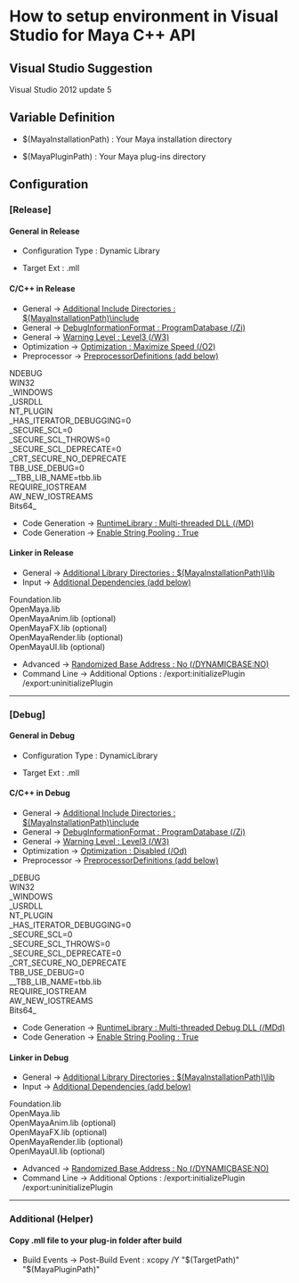 # How to setup environment in Visual Studio for Maya C++ API

## Visual Studio Suggestion

Visual Studio 2012 update 5

## Variable Definition

+ $(MayaInstallationPath) : Your Maya installation directory

+ $(MayaPluginPath) : Your Maya plug-ins directory

## Configuration

### [Release]

#### General in Release

+ Configuration Type : Dynamic Library

+ Target Ext : .mll

#### C/C++ in Release

+ General -> [Additional Include Directories : $(MayaInstallationPath)\include](https://msdn.microsoft.com/en-us/library/hhzbb5c8(v=vs.110).aspx)
+ General -> [DebugInformationFormat : ProgramDatabase (/Zi)](https://msdn.microsoft.com/en-us/library/958x11bc(v=vs.110).aspx)
+ General -> [Warning Level : Level3 (/W3)](https://msdn.microsoft.com/en-us/library/thxezb7y(v=vs.110).aspx)
+ Optimization -> [Optimization : Maximize Speed (/O2)](https://msdn.microsoft.com/en-us/us-en/library/8f8h5cxt(v=vs.110).aspx)
+ Preprocessor -> [PreprocessorDefinitions (add below)](https://msdn.microsoft.com/en-us/library/hhzbb5c8(v=vs.110).aspx)

NDEBUG</br>
WIN32</br>
\_WINDOWS</br>
\_USRDLL</br>
NT\_PLUGIN</br>
\_HAS\_ITERATOR\_DEBUGGING=0</br>
\_SECURE\_SCL=0</br>
\_SECURE\_SCL\_THROWS=0</br>
\_SECURE\_SCL\_DEPRECATE=0</br>
\_CRT\_SECURE\_NO\_DEPRECATE</br>
TBB\_USE\_DEBUG=0</br>
\_\_TBB\_LIB_NAME=tbb.lib</br>
REQUIRE\_IOSTREAM</br>
AW\_NEW\_IOSTREAMS</br>
Bits64\_

+ Code Generation -> [RuntimeLibrary : Multi-threaded DLL (/MD)](https://msdn.microsoft.com/en-us/library/2kzt1wy3(v=vs.110).aspx)
+ Code Generation -> [Enable String Pooling : True](https://msdn.microsoft.com/en-us/library/s0s0asdt(v=vs.110).aspx)

#### Linker in Release

+ General -> [Additional Library Directories : $(MayaInstallationPath)\lib](https://msdn.microsoft.com/en-us/library/ee855621(v=vs.110).aspx)
+ Input -> [Additional Dependencies (add below)](https://msdn.microsoft.com/en-us/library/1xhzskbe(v=vs.110).aspx)

Foundation.lib</br>
OpenMaya.lib</br>
OpenMayaAnim.lib (optional)</br>
OpenMayaFX.lib (optional)</br>
OpenMayaRender.lib (optional)</br>
OpenMayaUI.lib (optional)

+ Advanced -> [Randomized Base Address : No (/DYNAMICBASE:NO)](https://msdn.microsoft.com/en-us/library/bb384887(v=vs.110).aspx)
+ Command Line -> Additional Options : /export:initializePlugin /export:uninitializePlugin

---

### [Debug]

#### General in Debug

+ Configuration Type : DynamicLibrary

+ Target Ext : .mll

#### C/C++ in Debug

+ General -> [Additional Include Directories : $(MayaInstallationPath)\include](https://msdn.microsoft.com/en-us/library/73f9s62w(v=vs.110).aspx)
+ General -> [DebugInformationFormat : ProgramDatabase (/Zi)](https://msdn.microsoft.com/en-us/library/958x11bc(v=vs.110).aspx)
+ General -> [Warning Level : Level3 (/W3)](https://msdn.microsoft.com/en-us/library/thxezb7y(v=vs.110).aspx)
+ Optimization -> [Optimization : Disabled (/Od)](https://msdn.microsoft.com/en-us/us-en/library/8f8h5cxt(v=vs.110).aspx)
+ Preprocessor -> [PreprocessorDefinitions (add below)](https://msdn.microsoft.com/en-us/library/hhzbb5c8(v=vs.110).aspx)

\_DEBUG</br>
WIN32</br>
\_WINDOWS</br>
\_USRDLL</br>
NT\_PLUGIN</br>
\_HAS\_ITERATOR\_DEBUGGING=0</br>
\_SECURE\_SCL=0</br>
\_SECURE\_SCL\_THROWS=0</br>
\_SECURE\_SCL\_DEPRECATE=0</br>
\_CRT\_SECURE\_NO\_DEPRECATE</br> TBB\_USE\_DEBUG=0</br>
\_\_TBB\_LIB\_NAME=tbb.lib</br>
REQUIRE\_IOSTREAM</br>
AW\_NEW\_IOSTREAMS</br>
Bits64\_

+ Code Generation -> [RuntimeLibrary : Multi-threaded Debug DLL (/MDd)](https://msdn.microsoft.com/en-us/library/2kzt1wy3(v=vs.110).aspx)
+ Code Generation -> [Enable String Pooling : True](https://msdn.microsoft.com/en-us/library/s0s0asdt(v=vs.110).aspx)

#### Linker in Debug

+ General -> [Additional Library Directories : $(MayaInstallationPath)\lib](https://msdn.microsoft.com/en-us/library/ee855621(v=vs.110).aspx)
+ Input -> [Additional Dependencies (add below)](https://msdn.microsoft.com/en-us/library/1xhzskbe(v=vs.110).aspx)

Foundation.lib</br>
OpenMaya.lib</br>
OpenMayaAnim.lib (optional)</br>
OpenMayaFX.lib (optional)</br>
OpenMayaRender.lib (optional)</br>
OpenMayaUI.lib (optional)

+ Advanced -> [Randomized Base Address : No (/DYNAMICBASE:NO)](https://msdn.microsoft.com/en-us/library/bb384887(v=vs.110).aspx)
+ Command Line -> Additional Options : /export:initializePlugin /export:uninitializePlugin

---

### Additional (Helper)

#### Copy .mll file to your plug-in folder after build

+ Build Events -> Post-Build Event : xcopy /Y "$(TargetPath)" "$(MayaPluginPath)"
